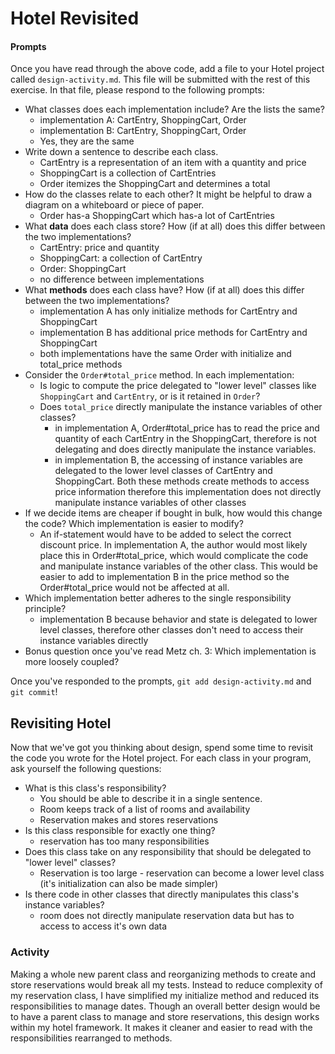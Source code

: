 # Hotel Revisited

#### Prompts

Once you have read through the above code, add a file to your Hotel project called `design-activity.md`. This file will be submitted with the rest of this exercise. In that file, please respond to the following prompts:

- What classes does each implementation include? Are the lists the same?
  - implementation A: CartEntry, ShoppingCart, Order
  - implementation B: CartEntry, ShoppingCart, Order
  - Yes, they are the same
- Write down a sentence to describe each class.
  - CartEntry is a representation of an item with a quantity and price
  - ShoppingCart is a collection of CartEntries
  - Order itemizes the ShoppingCart and determines a total
- How do the classes relate to each other? It might be helpful to draw a diagram on a whiteboard or piece of paper.
  - Order has-a ShoppingCart which has-a lot of CartEntries
- What **data** does each class store? How (if at all) does this differ between the two implementations?
  - CartEntry: price and quantity
  - ShoppingCart: a collection of CartEntry
  - Order: ShoppingCart
  - no difference between implementations
- What **methods** does each class have? How (if at all) does this differ between the two implementations?
  - implementation A has only initialize methods for CartEntry and ShoppingCart
  - implementation B has additional price methods for CartEntry and ShoppingCart
  - both implementations have the same Order with initialize and total_price methods
- Consider the `Order#total_price` method. In each implementation:
    - Is logic to compute the price delegated to "lower level" classes like `ShoppingCart` and `CartEntry`, or is it retained in `Order`?
    - Does `total_price` directly manipulate the instance variables of other classes?
      - in implementation A, Order#total_price has to read the price and quantity of each CartEntry in the ShoppingCart, therefore is not delegating and does directly manipulate the instance variables.
      - in implementation B, the accessing of instance variables are delegated to the lower level classes of CartEntry and ShoppingCart. Both these methods create methods to access price information therefore this implementation does not directly manipulate instance variables of other classes
- If we decide items are cheaper if bought in bulk, how would this change the code? Which implementation is easier to modify?
  - An if-statement would have to be added to select the correct discount price. In implementation A, the author would most likely place this in Order#total_price, which would complicate the code and manipulate instance variables of the other class. This would be easier to add to implementation B in the price method so the Order#total_price would not be affected at all.
- Which implementation better adheres to the single responsibility principle?
  - implementation B because behavior and state is delegated to lower level classes, therefore other classes don't need to access their instance variables directly
- Bonus question once you've read Metz ch. 3: Which implementation is more loosely coupled?

Once you've responded to the prompts, `git add design-activity.md` and `git commit`!

## Revisiting Hotel

Now that we've got you thinking about design, spend some time to revisit the code you wrote for the Hotel project. For each class in your program, ask yourself the following questions:
- What is this class's responsibility?
    - You should be able to describe it in a single sentence.
    - Room keeps track of a list of rooms and availability
    - Reservation makes and stores reservations
- Is this class responsible for exactly one thing?
  - reservation has too many responsibilities
- Does this class take on any responsibility that should be delegated to "lower level" classes?
  - Reservation is too large - reservation can become a lower level class (it's initialization can also be made simpler)
- Is there code in other classes that directly manipulates this class's instance variables?
  - room does not directly manipulate reservation data but has to access to access it's own data

### Activity
Making a whole new parent class and reorganizing methods to create and store reservations would break all my tests. Instead to reduce complexity of my reservation class, I have simplified my initialize method and reduced its responsibilities to manage dates. Though an overall better design would be to have a parent class to manage and store reservations, this design works within my hotel framework. It makes it cleaner and easier to read with the responsibilities rearranged to methods.
